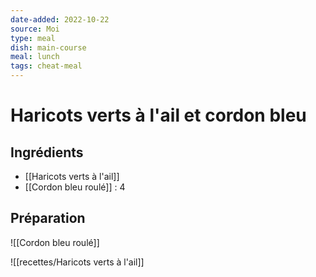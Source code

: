 ```yaml
---
date-added: 2022-10-22
source: Moi
type: meal
dish: main-course
meal: lunch
tags: cheat-meal
---
```


# Haricots verts à l'ail et cordon bleu

## Ingrédients

- [[Haricots verts à l'ail]]
- [[Cordon bleu roulé]] : 4

## Préparation

![[Cordon bleu roulé]]

![[recettes/Haricots verts à l'ail]]
